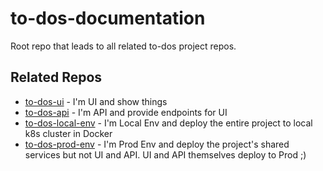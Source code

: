 # to-dos-documentation

Root repo that leads to all related to-dos project repos.

## Related Repos

- [to-dos-ui](https://github.com/TourmalineCore/to-dos-ui) - I'm UI and show things
- [to-dos-api](https://github.com/TourmalineCore/to-dos-api) - I'm API and provide endpoints for UI
- [to-dos-local-env](https://github.com/TourmalineCore/to-dos-local-env) - I'm Local Env and deploy the entire project to local k8s cluster in Docker
- [to-dos-prod-env](https://github.com/TourmalineCore/to-dos-prod-env) - I'm Prod Env and deploy the project's shared services but not UI and API. UI and API themselves deploy to Prod ;)
    
